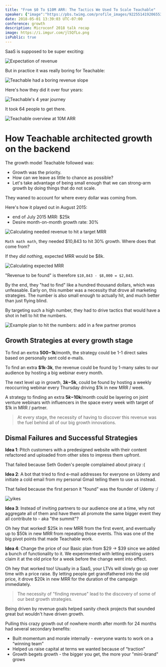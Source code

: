 ```yaml
---
title: "From $0 To $10M ARR: The Tactics We Used To Scale Teachable"
speaker: {"image":"https://pbs.twimg.com/profile_images/922551419206553602/v-h5PUmH.jpg","name":"Ankur Nagpal","title":"CEO, Teachable","bioUrl":"https://www.microconf.com/growth/speakers/ankur-nagpal/","twitter":"ankurnagpal","website":"http://teachable.com","location":"New York, NY","description":"Founder @Teachable. Twenty inch blades on the impala. DMs open if you wanna holla.","verified":true}
date: 2018-05-01 13:39:03 UTC-07:00
conference: growth
description: Microconf 2018 talk recap
image: https://i.imgur.com/jl5QfLo.png
isPublic: true
---
```


SaaS is supposed to be super exciting:

![Expectation of revenue](https://i.imgur.com/Gupffe5.png)

But in practice it was really boring for Teachable:

![Teachable had a boring revenue slope](https://i.imgur.com/nDPEiNk.png)

Here's how they did it over four years:

![Teachable's 4 year journey](https://i.imgur.com/dmSzJU4.png)

It took 64 people to get there.

![Teachable overview at 10M ARR](https://i.imgur.com/ehBQGCE.png)

# How Teachable architected growth on the backend

The growth model Teachable followed was:

* Growth was the priority.
* How can we leave as little to chance as possible?
* Let's take advantage of being small enough that we can strong-arm growth by doing things that do not scale.

They waned to account for where every dollar was coming from.

Here's how it played out in August 2015:

* end of July 2015 MRR: $25k
* Desire month-on-month growth rate: 30%

![Calculating needed revenue to hit a target MRR](https://i.imgur.com/36Rd3Yq.png)

`Math math math`, they needed $10,843 to hit 30% growth. Where does that come from?

If they _did nothing_, expected MRR would be $8k.

![Calculating expected MRR](https://i.imgur.com/pPyzoNO.png)

"Revenue to be found" is therefore `$10,843 - $8,000 = $2,843`.

By the end, they "had to find" like a hundred thousand dollars, which was unfeasable. Early on, this number was a necessity that drove all marketing strategies. The number is also small enough to actually hit, and much better than just flying blind.

By targeting such a high number, they had to drive tactics that would have a shot in hell to hit the numbers.

![Example plan to hit the numbers: add in a few partner promos](https://i.imgur.com/VJS5SMP.png)

## Growth Strategies at every growth stage

To find an exrtra **$500-$1k**/month, the strategy could be 1-1 direct sales based on personally sent cold e-mails.

To find an extra **$1k-3k**, the revenue could be found by 1-many sales to our audience by hosting a big webinar every month.

The next level up in growth, **$3k-$5k**, could be found by hosting a weekly reoccurring webinar every Thursday driving $1k in new MRR / week.

A strategy to finding an extra **$5k-$10k**/month could be layering on joint venture webinars with influencers in the space every week with target of $1k in MRR / partner.

> At every stage, the necessity of having to discover this revenue was the fuel behind all of our big growth innovations.

## Dismal Failures and Successful Strategies

**Idea 1**: Pitch customers with a predesigned website with their content refactored and uploaded from other sites to impress them upfront.

That failed because Seth Goden's people complained about piracy :(

**Idea 2**: A bot that tried to find e-mail addresses for everyone on Udemy and initiate a cold email from my personal Gmail telling them to use us instead.

That failed because the first person it "found" was the founder of Udemy :/

![yikes](https://i.imgur.com/wX1jeJA.png)

**Idea 3**: Instead of inviting partners to our audience one at a time, why not aggregate all of them and have them all promote the same bigger event they all contribute to - aka "the summit"?

Oh hey that worked! $25k in new MRR from the first event, and eventually up to $50k in new MRR from repeating those events. This was one of the big pivot points that made Teachable work.

**Idea 4**: Change the price of our Basic plan from $29 -> $39 since we added a bunch of functionality to it. We experimented with letting existing users claim it at the old price for a week before the change went into effect.

Oh hey that worked too! Usually in a SaaS, your LTVs will slowly go up over time with a price raise. By letting people get grandfathered into the old price, it drove $20k in new MRR for the duration of the campaign immediately.

> The necessity of "finding revenue" lead to the discovery of some of our best growth strategies.

Being driven by revenue goals helped sanity check projects that sounded great but wouldn't have driven growth.

Pulling this crazy growth out of nowhere month after month for 24 months had several secondary benefits:

* Built momentum and morale internally - everyone wants to work on a “winning team”
* Helped us raise capital at terms we wanted because of “traction”
* Growth begets growth - the bigger you get, the more your "mini-brand" grows
